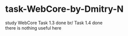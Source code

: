 # task-WebCore-by-Dmitry-N
study WebCore
Task 1.3 done br/
Task 1.4 done  
there is nothing useful here
